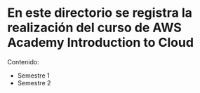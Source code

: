 # En este directorio se registra la realización del curso de AWS Academy Introduction to Cloud

Contenido:

+ Semestre 1
+ Semestre 2